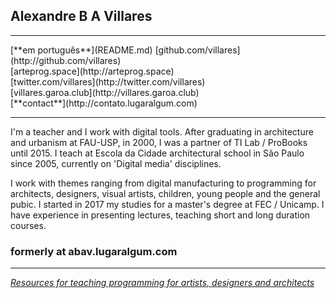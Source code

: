 ## Alexandre B A Villares
<hr>
[**em português**](README.md)
[github.com/villares](http://github.com/villares)<br>
[arteprog.space](http://arteprog.space)<br>
[twitter.com/villares](http://twitter.com/villares)<br>
[villares.garoa.club](http://villares.garoa.club)<br>
[**contact**](http://contato.lugaralgum.com)
<hr>

I'm a teacher and I work with digital tools. After graduating in architecture and urbanism at FAU-USP, in 2000, I was a partner of TI Lab / ProBooks until 2015. I teach at Escola da Cidade architectural school in São Paulo since 2005, currently on 'Digital media' disciplines.

I work with themes ranging from digital manufacturing to programming for architects, designers, visual artists, children, young people and the general pubic. I started in 2017 my studies for a master's degree at FEC / Unicamp. I have experience in presenting lectures, teaching short and long duration courses. 

### formerly at abav.lugaralgum.com
<hr>

*[Resources for teaching programming for artists, designers and architects](https://github.com/villares/Resources-for-teaching-programming)*

